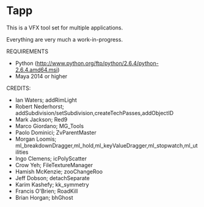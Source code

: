 Tapp
=====

This is a VFX tool set for multiple applications.

Everything are very much a work-in-progress.

REQUIREMENTS

- Python (http://www.python.org/ftp/python/2.6.4/python-2.6.4.amd64.msi)
- Maya 2014 or higher

CREDITS:

- Ian Waters; addRimLight
- Robert Nederhorst; addSubdivision/setSubdivision,createTechPasses,addObjectID
- Mark Jackson; Red9
- Marco Giordano; MG_Tools
- Paolo Dominici; ZvParentMaster
- Morgan Loomis; ml_breakdownDragger,ml_hold,ml_keyValueDragger,ml_stopwatch,ml_utilities
- Ingo Clemens; icPolyScatter
- Crow Yeh; FileTextureManager
- Hamish McKenzie; zooChangeRoo
- Jeff Dobson; detachSeparate
- Karim Kashefy; kk_symmetry
- Francis O'Brien; RoadKill
- Brian Horgan; bhGhost
